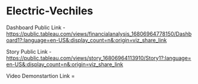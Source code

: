 # Electric-Vechiles


Dashboard Public Link - https://public.tableau.com/views/financialanalysis_16806964778150/Dashboard1?:language=en-US&:display_count=n&:origin=viz_share_link

Story Public Link - https://public.tableau.com/views/story_16806964113910/Story1?:language=en-US&:display_count=n&:origin=viz_share_link

Video Demonstartion Link = 
